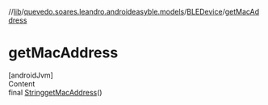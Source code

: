 //[lib](../../index.md)/[quevedo.soares.leandro.androideasyble.models](../index.md)/[BLEDevice](index.md)/[getMacAddress](get-mac-address.md)



# getMacAddress  
[androidJvm]  
Content  
final [String](https://docs.oracle.com/javase/8/docs/api/java/lang/String.html)[getMacAddress](get-mac-address.md)()  
  



